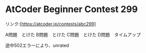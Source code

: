# AtCoder Beginner Contest 299

リンク:[https://atcoder.jp/contests/abc299]

A問題　とけた
B問題　とけた
C問題　とけた
D問題　タイムアップ

途中502エラーにより、unrated
